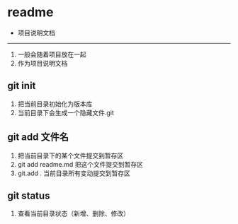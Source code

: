 # readme
+ 项目说明文档
---
  1. 一般会随着项目放在一起
  2. 作为项目说明文档

## git init
1. 把当前目录初始化为版本库
2. 当前目录下会生成一个隐藏文件.git

## git add 文件名
1. 把当前目录下的某个文件提交到暂存区
2. git add readme.md 把这个文件提交到暂存区
3. git.add . 当前目录所有变动提交到暂存区

## git status 
1. 查看当前目录状态（新增、删除、修改）

